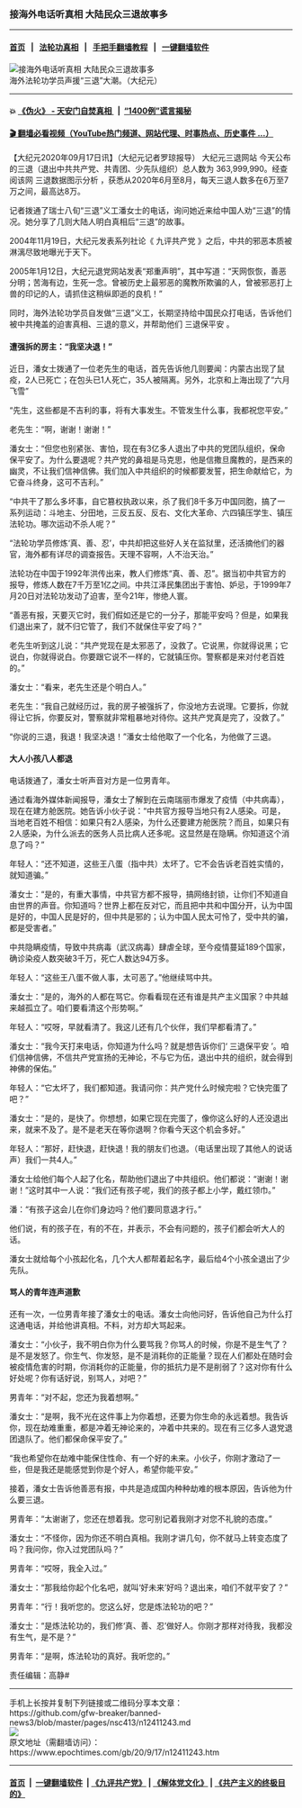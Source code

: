 ### 接海外电话听真相 大陆民众三退故事多
------------------------

#### [首页](https://github.com/gfw-breaker/banned-news3/blob/master/README.md) &nbsp;&nbsp;|&nbsp;&nbsp; [法轮功真相](https://github.com/begood0513/basic/blob/master/README.md)  &nbsp;&nbsp;|&nbsp;&nbsp; [手把手翻墙教程](https://github.com/gfw-breaker/guides/wiki)  &nbsp;&nbsp;|&nbsp;&nbsp; [一键翻墙软件](https://github.com/gfw-breaker/nogfw/blob/master/README.md)  



<div><img alt="接海外电话听真相 大陆民众三退故事多" class="attachment-djy_600_400 size-djy_600_400 wp-post-image" src="https://i.epochtimes.com/assets/uploads/2020/09/4edb8d0f4a2b8c5827e3f340d122a1db-600x400.jpg"/>
<div class="caption">
 海外法轮功学员声援“三退”大潮。（大纪元）
</div></div><hr/>

#### 💥 [《伪火》 - 天安门自焚真相 ](http://158.247.195.190:10000/videos/blog/weihuo.html)&nbsp; |&nbsp; [“1400例”谎言揭秘  ](http://158.247.195.190:10000/videos/blog/jiexi1400.html)

#### [ 🎬  翻墙必看视频（YouTube热门频道、网站代理、时事热点、历史事件 ...）](https://github.com/gfw-breaker/links/blob/master/banned.md)

<div><p>
 【大纪元2020年09月17日讯】（大纪元记者罗琼报导）
 <ok href="https://tuidang.epochtimes.com">
  大纪元三退网站
 </ok>
 今天公布的三退（退出中共共产党、共青团、少先队组织）总人数为
 <span class="fontred">
  363,999,990。经查阅该网
  <ok href="https://tuidang.epochtimes.com/stat">
   三退数据图示分析
  </ok>
  ，获悉从2020年6月至8月，每天三退人数多在6万至7万之间，最高达8万。
 </span>
</p>
<p>
 记者拨通了瑞士八旬“三退”义工潘女士的电话，询问她近来给中国人劝“三退”的情况。她分享了几则大陆人明白真相后“三退”的故事。
</p>
<p>
 2004年11月19日，大纪元发表系列社论《
 <ok href="https://www.epochtimes.com/gb/nf3541.htm">
  九评共产党
 </ok>
 》之后，中共的邪恶本质被淋漓尽致地曝光于天下。
</p>
<p>
 2005年1月12日，大纪元退党网站发表“郑重声明”，其中写道：“天网恢恢，善恶分明；苦海有边，生死一念。曾被历史上最邪恶的魔教所欺骗的人，曾被邪恶打上兽的印记的人，请抓住这稍纵即逝的良机！”
</p>
<p>
 同时，海外法轮功学员自发做“三退”义工，长期坚持给中国民众打电话，告诉他们被中共掩盖的迫害真相、三退的意义，并帮助他们
 <ok href="https://www.epochtimes.com/gb/tag/%E4%B8%89%E9%80%80%E4%BF%9D%E5%B9%B3%E5%AE%89.html">
  三退保平安
 </ok>
 。
</p>
<h4>
 遭强拆的房主：“我坚决退！”
</h4>
<p>
 近日，潘女士拨通了一位老先生的电话，首先告诉他几则要闻：内蒙古出现了鼠疫，2人已死亡；在包头已1人死亡，35人被隔离。另外，北京和上海出现了“六月飞雪”
</p>
<p>
 “先生，这些都是不吉利的事，将有大事发生。不管发生什么事，我都祝您平安。”
</p>
<p>
 老先生：“啊，谢谢！谢谢！”
</p>
<p>
 潘女士：“但您也别紧张、害怕，现在有3亿多人退出了中共的党团队组织，保命保平安了。为什么要退呢？共产党的鼻祖是马克思，他是信撒旦魔教的，是西来的幽灵，不让我们信神信佛。我们加入中共组织的时候都要发誓，把生命献给它，为它奋斗终身，这可不吉利。”
</p>
<p>
 “中共干了那么多坏事，自它篡权执政以来，杀了我们8千多万中国同胞，搞了一系列运动：斗地主、分田地，三反五反、反右、文化大革命、六四镇压学生、镇压法轮功。哪次运动不杀人呢？”
</p>
<p>
 “法轮功学员修炼‘真、善、忍’，中共却把这些好人关在监狱里，还活摘他们的器官，海外都有详尽的调查报告。天理不容啊，人不治天治。”
</p>
<p>
 法轮功在中国于1992年洪传出来，教人们修炼“真、善、忍”。据当初中共官方的报导，修炼人数在7千万至1亿之间。中共江泽民集团出于害怕、妒忌，于1999年7月20日对法轮功发动了迫害，至今21年，惨绝人寰。
</p>
<p>
 “善恶有报，天要灭它时，我们假如还是它的一分子，那能平安吗？但是，如果我们退出来了，就不归它管了，我们不就保住平安了吗？”
</p>
<p>
 老先生听到这儿说：“共产党现在是太邪恶了，没救了。它说黑，你就得说黑；它说白，你就得说白。你要跟它说不一样的，它就镇压你。警察都是来对付老百姓的。”
</p>
<p>
 潘女士：“看来，老先生还是个明白人。”
</p>
<p>
 老先生：“我自己就经历过，我的房子被强拆了，你没地方去说理。它要拆，你就得让它拆，你要反对，警察就非常粗暴地对待你。这共产党真是完了，没救了。”
</p>
<p>
 “你说的三退，我退！我坚决退！”潘女士给他取了一个化名，为他做了三退。
</p>
<h4>
 大人小孩八人都退
</h4>
<p>
 电话拨通了，潘女士听声音对方是一位男青年。
</p>
<p>
 通过看海外媒体新闻报导，潘女士了解到在云南瑞丽市爆发了疫情（中共病毒），现在在建方舱医院。她告诉小伙子说：“中共官方报导当地只有2人感染。可是，当地老百姓不相信：如果只有2人感染，为什么还要建方舱医院？而且，如果只有2人感染，为什么派去的医务人员比病人还多呢。这显然是在隐瞒。你知道这个消息了吗？”
</p>
<p>
 年轻人：“还不知道，这些王八蛋（指中共）太坏了。它不会告诉老百姓实情的，就知道骗。”
</p>
<p>
 潘女士：“是的，有重大事情，中共官方都不报导，搞网络封锁，让你们不知道自由世界的声音。你知道吗？世界上都在反对它，而且把中共和中国分开，认为中国是好的，中国人民是好的，但中共是邪的；认为中国人民太可怜了，受中共的骗，都是受害者。”
</p>
<p>
 中共隐瞒疫情，导致中共病毒（武汉病毒）肆虐全球，至今疫情蔓延189个国家，确诊染疫人数突破3千万，死亡人数达94万多。
</p>
<p>
 年轻人：“这些王八蛋不做人事，太可恶了。”他继续骂中共。
</p>
<p>
 潘女士：“是的，海外的人都在骂它。你看看现在还有谁是共产主义国家？中共越来越孤立了。咱们要看清这个形势啊。”
</p>
<p>
 年轻人：“哎呀，早就看清了。我这儿还有几个伙伴，我们早都看清了。”
</p>
<p>
 潘女士：“我今天打来电话，你知道为什么吗？就是想告诉你们‘
 <ok href="https://www.epochtimes.com/gb/tag/%E4%B8%89%E9%80%80%E4%BF%9D%E5%B9%B3%E5%AE%89.html">
  三退保平安
 </ok>
 ’。咱们信神信佛，不信共产党宣扬的无神论，不与它为伍，退出中共的组织，就会得到神佛的保佑。”
</p>
<p>
 年轻人：“它太坏了，我们都知道。我请问你：共产党什么时候完啦？它快完蛋了吧？”
</p>
<p>
 潘女士：“是的，是快了。你想想，如果它现在完蛋了，像你这么好的人还没退出来，就来不及了。是不是老天在等你退啊？你看今天这个机会多好。”
</p>
<p>
 年轻人：“那好，赶快退，赶快退！我的朋友们也退。（电话里出现了其他人的说话声）我们一共4人。”
</p>
<p>
 潘女士给他们每个人起了化名，帮助他们退出了中共组织。他们都说：“谢谢！谢谢！”这时其中一人说：“我们还有孩子呢，我们的孩子都上小学，戴红领巾。”
</p>
<p>
 潘：“有孩子这会儿在你们身边吗？他们要同意退才行。”
</p>
<p>
 他们说，有的孩子在，有的不在，并表示，不会有问题的，孩子们都会听大人的话。
</p>
<p>
 潘女士就给每个小孩起化名，几个大人都帮着起名字，最后给4个小孩全退出了少先队。
</p>
<h4>
 骂人的青年连声道歉
</h4>
<p>
 还有一次，一位男青年接了潘女士的电话。潘女士向他问好，告诉他自己为什么打这通电话，并给他讲真相。不料，对方却大骂起来。
</p>
<p>
 潘女士：“小伙子，我不明白你为什么要骂我？你骂人的时候，你是不是生气了？是不是发怒了。你生气、你发怒，是不是消耗你的正能量？现在人们都处在随时会被疫情危害的时期，你消耗你的正能量，你的抵抗力是不是削弱了？这对你有什么好处呢？你有话好说，别骂人，对吧？”
</p>
<p>
 男青年：“对不起，您还为我着想啊。”
</p>
<p>
 潘女士：“是啊，我不光在这件事上为你着想，还要为你生命的永远着想。我告诉你，现在劫难重重，都是冲着无神论来的，冲着中共来的。现在有三亿多人退党退团退队了。他们都保命保平安了。”
</p>
<p>
 “我也希望你在劫难中能保住性命、有一个好的未来。小伙子，你刚才激动了一些，但是我还是能感觉到你是个好人，希望你能平安。”
</p>
<p>
 接着，潘女士告诉他善恶有报，中共是造成国内种种劫难的根本原因，告诉他为什么要三退。
</p>
<p>
 男青年：“太谢谢了，您还在想着我。您可别记着我刚才对您不礼貌的态度。”
</p>
<p>
 潘女士：“不怪你，因为你还不明白真相。我刚才讲几句，你不就马上转变态度了吗？我问你，你入过党团队吗？”
</p>
<p>
 男青年：“哎呀，我全入过。”
</p>
<p>
 潘女士：“那我给你起个化名吧，就叫‘好未来’好吗？退出来，咱们不就平安了？”
</p>
<p>
 男青年：“行！我听您的。您这么好，您是炼法轮功的吧？”
</p>
<p>
 潘女士：“是炼法轮功的，我们修‘真、善、忍’做好人。你刚才那样对待我，我都没有生气，是不是？”
</p>
<p>
 男青年：“是啊，炼法轮功的真好。我听您的。”
</p>
<p>
 责任编辑：高静#
</p>
</div>
<hr/>
手机上长按并复制下列链接或二维码分享本文章：<br/>
https://github.com/gfw-breaker/banned-news3/blob/master/pages/nsc413/n12411243.md <br/>
<a href='https://github.com/gfw-breaker/banned-news3/blob/master/pages/nsc413/n12411243.md'><img src='https://github.com/gfw-breaker/banned-news3/blob/master/pages/nsc413/n12411243.md.png'/></a> <br/>
原文地址（需翻墙访问）：https://www.epochtimes.com/gb/20/9/17/n12411243.htm


------------------------
#### [首页](https://github.com/gfw-breaker/banned-news3/blob/master/README.md) &nbsp;|&nbsp; [一键翻墙软件](https://github.com/gfw-breaker/nogfw/blob/master/README.md) &nbsp;| [《九评共产党》](https://github.com/gfw-breaker/9ping.md/blob/master/README.md#九评之一评共产党是什么) | [《解体党文化》](https://github.com/gfw-breaker/jtdwh.md/blob/master/README.md) | [《共产主义的终极目的》](https://github.com/gfw-breaker/gczydzjmd.md/blob/master/README.md)


<img src='http://gfw-breaker.win/banned-news3/pages/nsc413/n12411243.md' width='0px' height='0px'/>